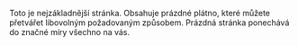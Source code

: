 ﻿Toto je nejzákladnější stránka.  Obsahuje prázdné plátno, které můžete přetvářet libovolným požadovaným způsobem.  Prázdná stránka ponechává do značné míry všechno na vás.
